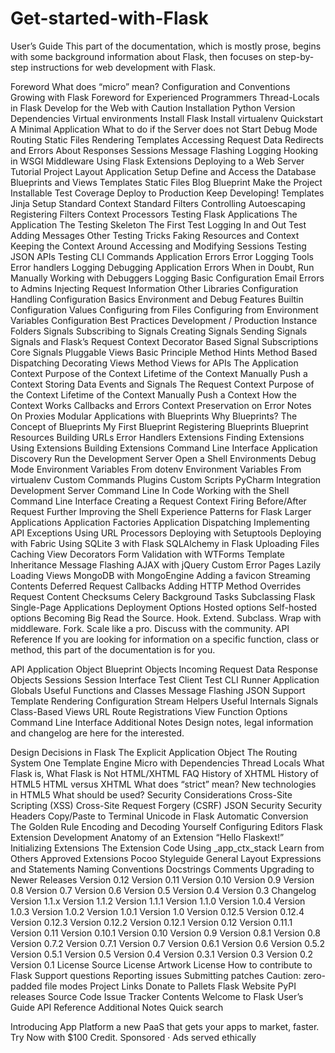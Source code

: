 # Get-started-with-Flask
User’s Guide
This part of the documentation, which is mostly prose, begins with some background information about Flask, then focuses on step-by-step instructions for web development with Flask.

Foreword
What does “micro” mean?
Configuration and Conventions
Growing with Flask
Foreword for Experienced Programmers
Thread-Locals in Flask
Develop for the Web with Caution
Installation
Python Version
Dependencies
Virtual environments
Install Flask
Install virtualenv
Quickstart
A Minimal Application
What to do if the Server does not Start
Debug Mode
Routing
Static Files
Rendering Templates
Accessing Request Data
Redirects and Errors
About Responses
Sessions
Message Flashing
Logging
Hooking in WSGI Middleware
Using Flask Extensions
Deploying to a Web Server
Tutorial
Project Layout
Application Setup
Define and Access the Database
Blueprints and Views
Templates
Static Files
Blog Blueprint
Make the Project Installable
Test Coverage
Deploy to Production
Keep Developing!
Templates
Jinja Setup
Standard Context
Standard Filters
Controlling Autoescaping
Registering Filters
Context Processors
Testing Flask Applications
The Application
The Testing Skeleton
The First Test
Logging In and Out
Test Adding Messages
Other Testing Tricks
Faking Resources and Context
Keeping the Context Around
Accessing and Modifying Sessions
Testing JSON APIs
Testing CLI Commands
Application Errors
Error Logging Tools
Error handlers
Logging
Debugging Application Errors
When in Doubt, Run Manually
Working with Debuggers
Logging
Basic Configuration
Email Errors to Admins
Injecting Request Information
Other Libraries
Configuration Handling
Configuration Basics
Environment and Debug Features
Builtin Configuration Values
Configuring from Files
Configuring from Environment Variables
Configuration Best Practices
Development / Production
Instance Folders
Signals
Subscribing to Signals
Creating Signals
Sending Signals
Signals and Flask’s Request Context
Decorator Based Signal Subscriptions
Core Signals
Pluggable Views
Basic Principle
Method Hints
Method Based Dispatching
Decorating Views
Method Views for APIs
The Application Context
Purpose of the Context
Lifetime of the Context
Manually Push a Context
Storing Data
Events and Signals
The Request Context
Purpose of the Context
Lifetime of the Context
Manually Push a Context
How the Context Works
Callbacks and Errors
Context Preservation on Error
Notes On Proxies
Modular Applications with Blueprints
Why Blueprints?
The Concept of Blueprints
My First Blueprint
Registering Blueprints
Blueprint Resources
Building URLs
Error Handlers
Extensions
Finding Extensions
Using Extensions
Building Extensions
Command Line Interface
Application Discovery
Run the Development Server
Open a Shell
Environments
Debug Mode
Environment Variables From dotenv
Environment Variables From virtualenv
Custom Commands
Plugins
Custom Scripts
PyCharm Integration
Development Server
Command Line
In Code
Working with the Shell
Command Line Interface
Creating a Request Context
Firing Before/After Request
Further Improving the Shell Experience
Patterns for Flask
Larger Applications
Application Factories
Application Dispatching
Implementing API Exceptions
Using URL Processors
Deploying with Setuptools
Deploying with Fabric
Using SQLite 3 with Flask
SQLAlchemy in Flask
Uploading Files
Caching
View Decorators
Form Validation with WTForms
Template Inheritance
Message Flashing
AJAX with jQuery
Custom Error Pages
Lazily Loading Views
MongoDB with MongoEngine
Adding a favicon
Streaming Contents
Deferred Request Callbacks
Adding HTTP Method Overrides
Request Content Checksums
Celery Background Tasks
Subclassing Flask
Single-Page Applications
Deployment Options
Hosted options
Self-hosted options
Becoming Big
Read the Source.
Hook. Extend.
Subclass.
Wrap with middleware.
Fork.
Scale like a pro.
Discuss with the community.
API Reference
If you are looking for information on a specific function, class or method, this part of the documentation is for you.

API
Application Object
Blueprint Objects
Incoming Request Data
Response Objects
Sessions
Session Interface
Test Client
Test CLI Runner
Application Globals
Useful Functions and Classes
Message Flashing
JSON Support
Template Rendering
Configuration
Stream Helpers
Useful Internals
Signals
Class-Based Views
URL Route Registrations
View Function Options
Command Line Interface
Additional Notes
Design notes, legal information and changelog are here for the interested.

Design Decisions in Flask
The Explicit Application Object
The Routing System
One Template Engine
Micro with Dependencies
Thread Locals
What Flask is, What Flask is Not
HTML/XHTML FAQ
History of XHTML
History of HTML5
HTML versus XHTML
What does “strict” mean?
New technologies in HTML5
What should be used?
Security Considerations
Cross-Site Scripting (XSS)
Cross-Site Request Forgery (CSRF)
JSON Security
Security Headers
Copy/Paste to Terminal
Unicode in Flask
Automatic Conversion
The Golden Rule
Encoding and Decoding Yourself
Configuring Editors
Flask Extension Development
Anatomy of an Extension
“Hello Flaskext!”
Initializing Extensions
The Extension Code
Using _app_ctx_stack
Learn from Others
Approved Extensions
Pocoo Styleguide
General Layout
Expressions and Statements
Naming Conventions
Docstrings
Comments
Upgrading to Newer Releases
Version 0.12
Version 0.11
Version 0.10
Version 0.9
Version 0.8
Version 0.7
Version 0.6
Version 0.5
Version 0.4
Version 0.3
Changelog
Version 1.1.x
Version 1.1.2
Version 1.1.1
Version 1.1.0
Version 1.0.4
Version 1.0.3
Version 1.0.2
Version 1.0.1
Version 1.0
Version 0.12.5
Version 0.12.4
Version 0.12.3
Version 0.12.2
Version 0.12.1
Version 0.12
Version 0.11.1
Version 0.11
Version 0.10.1
Version 0.10
Version 0.9
Version 0.8.1
Version 0.8
Version 0.7.2
Version 0.7.1
Version 0.7
Version 0.6.1
Version 0.6
Version 0.5.2
Version 0.5.1
Version 0.5
Version 0.4
Version 0.3.1
Version 0.3
Version 0.2
Version 0.1
License
Source License
Artwork License
How to contribute to Flask
Support questions
Reporting issues
Submitting patches
Caution: zero-padded file modes
Project Links
Donate to Pallets
Flask Website
PyPI releases
Source Code
Issue Tracker
Contents
Welcome to Flask
User’s Guide
API Reference
Additional Notes
Quick search

Introducing App Platform a new PaaS that gets your apps to market, faster. Try Now with $100 Credit.
Sponsored · Ads served ethically
